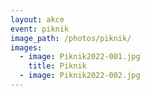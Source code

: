 ```yaml
---
layout: akce
event: piknik
image_path: /photos/piknik/
images:
  - image: Piknik2022-001.jpg
    title: Piknik
  - image: Piknik2022-002.jpg
---
```

